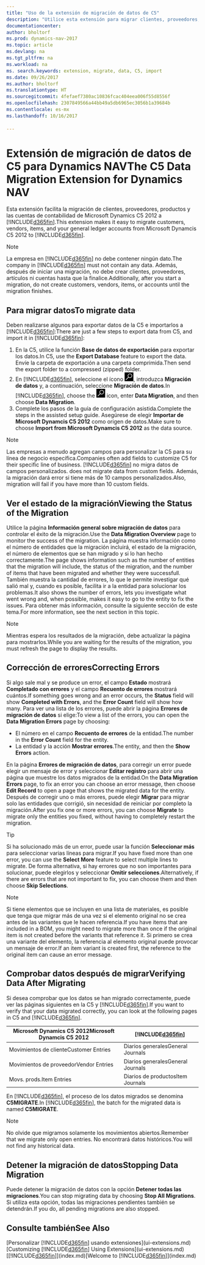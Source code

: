 ```yaml
---
title: "Uso de la extensión de migración de datos de C5"
description: "Utilice esta extensión para migrar clientes, proveedores, productos y las cuentas de contabilidad de Microsoft Dynamics C5 2012 a Dynamics NAV."
documentationcenter: 
author: bholtorf
ms.prod: dynamics-nav-2017
ms.topic: article
ms.devlang: na
ms.tgt_pltfrm: na
ms.workload: na
ms. search.keywords: extension, migrate, data, C5, import
ms.date: 09/26/2017
ms.author: bholtorf
ms.translationtype: HT
ms.sourcegitcommit: 4fefaef7380ac10836fcac404eea006f55d8556f
ms.openlocfilehash: 2307849566a44bb49a5db6965ec3056b1a39684b
ms.contentlocale: es-mx
ms.lasthandoff: 10/16/2017

---
```


# <a name="the-c5-data-migration-extension-for-dynamics-nav"></a><span data-ttu-id="70284-103">Extensión de migración de datos de C5 para Dynamics NAV</span><span class="sxs-lookup"><span data-stu-id="70284-103">The C5 Data Migration Extension for Dynamics NAV</span></span>
<span data-ttu-id="70284-104">Esta extensión facilita la migración de clientes, proveedores, productos y las cuentas de contabilidad de Microsoft Dynamics C5 2012 a [!INCLUDE[d365fin](includes/d365fin_md.md)].</span><span class="sxs-lookup"><span data-stu-id="70284-104">This extension makes it easy to migrate customers, vendors, items, and your general ledger accounts from Microsoft Dynamcis C5 2012 to [!INCLUDE[d365fin](includes/d365fin_md.md)].</span></span> 

> [!Note] 
> <span data-ttu-id="70284-105">La empresa en [!INCLUDE[d365fin](includes/d365fin_md.md)] no debe contener ningún dato.</span><span class="sxs-lookup"><span data-stu-id="70284-105">The company in [!INCLUDE[d365fin](includes/d365fin_md.md)] must not contain any data.</span></span> <span data-ttu-id="70284-106">Además, después de iniciar una migración, no debe crear clientes, proveedores, artículos ni cuentas hasta que la finalice.</span><span class="sxs-lookup"><span data-stu-id="70284-106">Additionally, after you start a migration, do not create customers, vendors, items, or accounts until the migration finishes.</span></span>

## <a name="to-migrate-data"></a><span data-ttu-id="70284-107">Para migrar datos</span><span class="sxs-lookup"><span data-stu-id="70284-107">To migrate data</span></span>
<span data-ttu-id="70284-108">Deben realizarse algunos para exportar datos de la C5 e importarlos a [!INCLUDE[d365fin](includes/d365fin_md.md)]:</span><span class="sxs-lookup"><span data-stu-id="70284-108">There are just a few steps to export data from C5, and import it in [!INCLUDE[d365fin](includes/d365fin_md.md)]:</span></span> 

1. <span data-ttu-id="70284-109">En la C5, utilice la función **Base de datos de exportación** para exportar los datos.</span><span class="sxs-lookup"><span data-stu-id="70284-109">In C5, use the **Export Database** feature to export the data.</span></span> <span data-ttu-id="70284-110">Envíe la carpeta de exportación a una carpeta comprimida.</span><span class="sxs-lookup"><span data-stu-id="70284-110">Then send the export folder to a compressed (zipped) folder.</span></span>  
2. <span data-ttu-id="70284-111">En [!INCLUDE[d365fin](includes/d365fin_md.md)], seleccione el ícono ![Buscar página o informe](media/ui-search/search_small.png "Buscar página o informe"), introduzca **Migración de datos** y, a continuación, seleccione **Migración de datos**.</span><span class="sxs-lookup"><span data-stu-id="70284-111">In [!INCLUDE[d365fin](includes/d365fin_md.md)], choose the ![Search for Page or Report](media/ui-search/search_small.png "Search for Page or Report icon") icon, enter **Data Migration**, and then choose **Data Migration**.</span></span>
3. <span data-ttu-id="70284-112">Complete los pasos de la guía de configuración asistida.</span><span class="sxs-lookup"><span data-stu-id="70284-112">Complete the steps in the assisted setup guide.</span></span> <span data-ttu-id="70284-113">Asegúrese de elegir **Importar de Microsoft Dynamcis C5 2012** como origen de datos.</span><span class="sxs-lookup"><span data-stu-id="70284-113">Make sure to choose **Import from Microsoft Dynamcis C5 2012** as the data source.</span></span>  

> [!Note] 
> <span data-ttu-id="70284-114">Las empresas a menudo agregan campos para personalizar la C5 para su línea de negocio específica.</span><span class="sxs-lookup"><span data-stu-id="70284-114">Companies often add fields to customize C5 for their specific line of business.</span></span> [!INCLUDE[d365fin](includes/d365fin_md.md)]<span data-ttu-id="70284-115"> no migra datos de campos personalizados.</span><span class="sxs-lookup"><span data-stu-id="70284-115"> does not migrate data from custom fields.</span></span> <span data-ttu-id="70284-116">Además, la migración dará error si tiene más de 10 campos personalizados.</span><span class="sxs-lookup"><span data-stu-id="70284-116">Also, migration will fail if you have more than 10 custom fields.</span></span> 

## <a name="viewing-the-status-of-the-migration"></a><span data-ttu-id="70284-117">Ver el estado de la migración</span><span class="sxs-lookup"><span data-stu-id="70284-117">Viewing the Status of the Migration</span></span>
<span data-ttu-id="70284-118">Utilice la página **Información general sobre migración de datos** para controlar el éxito de la migración.</span><span class="sxs-lookup"><span data-stu-id="70284-118">Use the **Data Migration Overview** page to monitor the success of the migration.</span></span> <span data-ttu-id="70284-119">La página muestra información como el número de entidades que la migración incluirá, el estado de la migración, el número de elementos que se han migrado y si lo han hecho correctamente.</span><span class="sxs-lookup"><span data-stu-id="70284-119">The page shows information such as the number of entities that the migration will include, the status of the migration, and the number of items that have been migrated and whether they were successfull.</span></span> <span data-ttu-id="70284-120">También muestra la cantidad de errores, lo que le permite investigar qué salió mal y, cuando es posible, facilita ir a la entidad para solucionar los problemas.</span><span class="sxs-lookup"><span data-stu-id="70284-120">It also shows the number of errors, lets you investigate what went wrong and, when possible, makes it easy to go to the entity to fix the issues.</span></span> <span data-ttu-id="70284-121">Para obtener más información, consulte la siguiente sección de este tema.</span><span class="sxs-lookup"><span data-stu-id="70284-121">For more information, see the next section in this topic.</span></span> 

> [!Note] 
> <span data-ttu-id="70284-122">Mientras espera los resultados de la migración, debe actualizar la página para mostrarlos.</span><span class="sxs-lookup"><span data-stu-id="70284-122">While you are waiting for the results of the migration, you must refresh the page to display the results.</span></span>

## <a name="correcting-errors"></a><span data-ttu-id="70284-123">Corrección de errores</span><span class="sxs-lookup"><span data-stu-id="70284-123">Correcting Errors</span></span>
<span data-ttu-id="70284-124">Si algo sale mal y se produce un error, el campo **Estado** mostrará **Completado con errores** y el campo **Recuento de errores** mostrará cuántos.</span><span class="sxs-lookup"><span data-stu-id="70284-124">If something goes wrong and an error occurs, the **Status** field will show **Completed with Errors**, and the **Error Count** field will show how many.</span></span> <span data-ttu-id="70284-125">Para ver una lista de los errores, puede abrir la página **Errores de migración de datos** si elige:</span><span class="sxs-lookup"><span data-stu-id="70284-125">To view a list of the errors, you can open the **Data Migration Errors** page by choosing:</span></span>

* <span data-ttu-id="70284-126">El número en el campo **Recuento de errores** de la entidad.</span><span class="sxs-lookup"><span data-stu-id="70284-126">The number in the **Error Count** field for the entity.</span></span> 
* <span data-ttu-id="70284-127">La entidad y la acción **Mostrar errores**.</span><span class="sxs-lookup"><span data-stu-id="70284-127">The entity, and then the **Show Errors** action.</span></span> 

<span data-ttu-id="70284-128">En la página **Errores de migración de datos**, para corregir un error puede elegir un mensaje de error y seleccionar **Editar registro** para abrir una página que muestre los datos migrados de la entidad.</span><span class="sxs-lookup"><span data-stu-id="70284-128">On the **Data Migration Errors** page, to fix an error you can choose an error message, then choose **Edit Record** to open a page that shows the migrated data for the entity.</span></span> <span data-ttu-id="70284-129">Después de corregir uno o más errores, puede elegir **Migrar** para migrar solo las entidades que corrigió, sin necesidad de reiniciar por completo la migración.</span><span class="sxs-lookup"><span data-stu-id="70284-129">After you fix one or more errors, you can choose **Migrate** to migrate only the entities you fixed, without having to completely restart the migration.</span></span>  

> [!Tip]
> <span data-ttu-id="70284-130">Si ha solucionado más de un error, puede usar la función **Seleccionar más** para seleccionar varias líneas para migrar.</span><span class="sxs-lookup"><span data-stu-id="70284-130">If you have fixed more than one error, you can use the **Select More** feature to select multiple lines to migrate.</span></span> <span data-ttu-id="70284-131">De forma alternativa, si hay errores que no son importantes para solucionar, puede elegirlos y seleccionar **Omitir selecciones**.</span><span class="sxs-lookup"><span data-stu-id="70284-131">Alternatively, if there are errors that are not important to fix, you can choose them and then choose **Skip Selections**.</span></span>

> [!Note]
> <span data-ttu-id="70284-132">Si tiene elementos que se incluyen en una lista de materiales, es posible que tenga que migrar más de una vez si el elemento original no se crea antes de las variantes que le hacen referencia.</span><span class="sxs-lookup"><span data-stu-id="70284-132">If you have items that are included in a BOM, you might need to migrate more than once if the original item is not created before the variants that reference it.</span></span> <span data-ttu-id="70284-133">Si primero se crea una variante del elemento, la referencia al elemento original puede provocar un mensaje de error.</span><span class="sxs-lookup"><span data-stu-id="70284-133">If an item variant is created first, the reference to the original item can cause an error message.</span></span>  

## <a name="verifying-data-after-migrating"></a><span data-ttu-id="70284-134">Comprobar datos después de migrar</span><span class="sxs-lookup"><span data-stu-id="70284-134">Verifying Data After Migrating</span></span> 
<span data-ttu-id="70284-135">Si desea comprobar que los datos se han migrado correctamente, puede ver las páginas siguientes en la C5 y [!INCLUDE[d365fin](includes/d365fin_md.md)].</span><span class="sxs-lookup"><span data-stu-id="70284-135">If you want to verify that your data migrated correctly, you can look at the following pages in C5 and [!INCLUDE[d365fin](includes/d365fin_md.md)].</span></span>

|<span data-ttu-id="70284-136">Microsoft Dynamics C5 2012</span><span class="sxs-lookup"><span data-stu-id="70284-136">Microsoft Dynamcis C5 2012</span></span> | [!INCLUDE[d365fin](includes/d365fin_md.md)]|
|-----|-----|
|<span data-ttu-id="70284-137">Movimientos de cliente</span><span class="sxs-lookup"><span data-stu-id="70284-137">Customer Entries</span></span>| <span data-ttu-id="70284-138">Diarios generales</span><span class="sxs-lookup"><span data-stu-id="70284-138">General Journals</span></span>|
|<span data-ttu-id="70284-139">Movimientos de proveedor</span><span class="sxs-lookup"><span data-stu-id="70284-139">Vendor Entries</span></span>| <span data-ttu-id="70284-140">Diarios generales</span><span class="sxs-lookup"><span data-stu-id="70284-140">General Journals</span></span>|
|<span data-ttu-id="70284-141">Movs. prods.</span><span class="sxs-lookup"><span data-stu-id="70284-141">Item Entries</span></span>| <span data-ttu-id="70284-142">Diarios de productos</span><span class="sxs-lookup"><span data-stu-id="70284-142">Item Journals</span></span>|

<span data-ttu-id="70284-143">En [!INCLUDE[d365fin](includes/d365fin_md.md)], el proceso de los datos migrados se denomina **C5MIGRATE**.</span><span class="sxs-lookup"><span data-stu-id="70284-143">In [!INCLUDE[d365fin](includes/d365fin_md.md)], the batch for the migrated data is named **C5MIGRATE**.</span></span> 

> [!Note]
> <span data-ttu-id="70284-144">No olvide que migramos solamente los movimientos abiertos.</span><span class="sxs-lookup"><span data-stu-id="70284-144">Remember that we migrate only open entries.</span></span> <span data-ttu-id="70284-145">No encontrará datos históricos.</span><span class="sxs-lookup"><span data-stu-id="70284-145">You will not find any historical data.</span></span>

## <a name="stopping-data-migration"></a><span data-ttu-id="70284-146">Detener la migración de datos</span><span class="sxs-lookup"><span data-stu-id="70284-146">Stopping Data Migration</span></span>
<span data-ttu-id="70284-147">Puede detener la migración de datos con la opción **Detener todas las migraciones**.</span><span class="sxs-lookup"><span data-stu-id="70284-147">You can stop migrating data by choosing **Stop All Migrations**.</span></span> <span data-ttu-id="70284-148">Si utiliza esta opción, todas las migraciones pendientes también se detendrán.</span><span class="sxs-lookup"><span data-stu-id="70284-148">If you do, all pending migrations are also stopped.</span></span>

## <a name="see-also"></a><span data-ttu-id="70284-149">Consulte también</span><span class="sxs-lookup"><span data-stu-id="70284-149">See Also</span></span>
<span data-ttu-id="70284-150">[Personalizar [!INCLUDE[d365fin](includes/d365fin_md.md)] usando extensiones](ui-extensions.md)</span><span class="sxs-lookup"><span data-stu-id="70284-150">[Customizing [!INCLUDE[d365fin](includes/d365fin_md.md)] Using Extensions](ui-extensions.md)</span></span>  
<span data-ttu-id="70284-151">[[!INCLUDE[d365fin](includes/d365fin_md.md)]](index.md)</span><span class="sxs-lookup"><span data-stu-id="70284-151">[Welcome to [!INCLUDE[d365fin](includes/d365fin_md.md)]](index.md)</span></span>  

